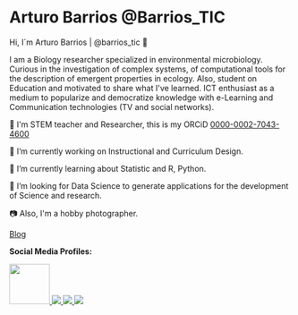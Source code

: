 # Arturo Barrios @Barrios_TIC

Hi, I´m Arturo Barrios | @barrios_tic :wave:

I am a Biology researcher specialized in environmental microbiology. Curious in the investigation of complex systems, of computational tools for the description of emergent properties in ecology. 
Also, student on Education and motivated to share what I've learned. ICT enthusiast as a medium to popularize and democratize knowledge with e-Learning and Communication technologies (TV and social networks).

   :school: I'm STEM teacher and Researcher, this is my ORCiD [0000-0002-7043-4600](http://orcid.org/0000-0002-7043-4600)

   :telescope: I’m currently working on Instructional and Curriculum Design.

   :seedling: I’m currently learning about Statistic and R, Python.

   :thinking: I’m looking for Data Science to generate applications for the development of Science and research.

   :camera: Also, I'm a hobby photographer.

   [Blog](https://hcommons.org/members/barriosa85/)

**Social Media Profiles:**

<a href="https://platzi.com/p/Barrios_TIC/">
    <img width="72" src="https://upload.wikimedia.org/wikipedia/commons/3/32/Platzi.jpg" />
</a>
<a href="https://twitter.com/barrios_tic">
    <img src="https://img.shields.io/badge/Twitter-1DA1F2?style=for-the-badge&logo=twitter&logoColor=white" />
</a>
<a href="https://www.linkedin.com/in/barrios-tic/">
    <img src="https://img.shields.io/badge/LinkedIn-0077B5?style=for-the-badge&logo=linkedin&logoColor=white" />
</a>
<a href="https://www.instagram.com/barrios_tic/">
    <img src="https://img.shields.io/badge/Instagram-E4405F?style=for-the-badge&logo=instagram&logoColor=white" />
</a>
